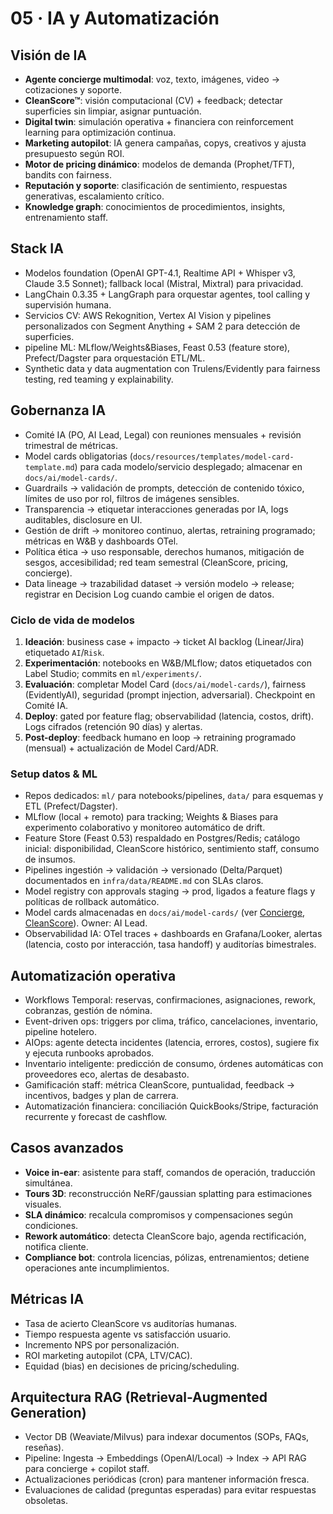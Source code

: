 # 05 · IA y Automatización

## Visión de IA
- **Agente concierge multimodal**: voz, texto, imágenes, video -> cotizaciones y soporte.
- **CleanScore™**: visión computacional (CV) + feedback; detectar superficies sin limpiar, asignar puntuación.
- **Digital twin**: simulación operativa + financiera con reinforcement learning para optimización continua.
- **Marketing autopilot**: IA genera campañas, copys, creativos y ajusta presupuesto según ROI.
- **Motor de pricing dinámico**: modelos de demanda (Prophet/TFT), bandits con fairness.
- **Reputación y soporte**: clasificación de sentimiento, respuestas generativas, escalamiento crítico.
- **Knowledge graph**: conocimientos de procedimientos, insights, entrenamiento staff.

## Stack IA
- Modelos foundation (OpenAI GPT-4.1, Realtime API + Whisper v3, Claude 3.5 Sonnet); fallback local (Mistral, Mixtral) para privacidad.
- LangChain 0.3.35 + LangGraph para orquestar agentes, tool calling y supervisión humana.
- Servicios CV: AWS Rekognition, Vertex AI Vision y pipelines personalizados con Segment Anything + SAM 2 para detección de superficies.
- pipeline ML: MLflow/Weights&Biases, Feast 0.53 (feature store), Prefect/Dagster para orquestación ETL/ML.
- Synthetic data y data augmentation con Trulens/Evidently para fairness testing, red teaming y explainability.

## Gobernanza IA
- Comité IA (PO, AI Lead, Legal) con reuniones mensuales + revisión trimestral de métricas.
- Model cards obligatorias (`docs/resources/templates/model-card-template.md`) para cada modelo/servicio desplegado; almacenar en `docs/ai/model-cards/`.
- Guardrails → validación de prompts, detección de contenido tóxico, límites de uso por rol, filtros de imágenes sensibles.
- Transparencia → etiquetar interacciones generadas por IA, logs auditables, disclosure en UI.
- Gestión de drift → monitoreo continuo, alertas, retraining programado; métricas en W&B y dashboards OTel.
- Política ética → uso responsable, derechos humanos, mitigación de sesgos, accesibilidad; red team semestral (CleanScore, pricing, concierge).
- Data lineage → trazabilidad dataset → versión modelo → release; registrar en Decision Log cuando cambie el origen de datos.

### Ciclo de vida de modelos
1. **Ideación**: business case + impacto → ticket AI backlog (Linear/Jira) etiquetado `AI`/`Risk`.
2. **Experimentación**: notebooks en W&B/MLflow; datos etiquetados con Label Studio; commits en `ml/experiments/`.
3. **Evaluación**: completar Model Card (`docs/ai/model-cards/`), fairness (EvidentlyAI), seguridad (prompt injection, adversarial). Checkpoint en Comité IA.
4. **Deploy**: gated por feature flag; observabilidad (latencia, costos, drift). Logs cifrados (retención 90 días) y alertas.
5. **Post-deploy**: feedback humano en loop → retraining programado (mensual) + actualización de Model Card/ADR.

### Setup datos & ML
- Repos dedicados: `ml/` para notebooks/pipelines, `data/` para esquemas y ETL (Prefect/Dagster).
- MLflow (local + remoto) para tracking; Weights & Biases para experimento colaborativo y monitoreo automático de drift.
- Feature Store (Feast 0.53) respaldado en Postgres/Redis; catálogo inicial: disponibilidad, CleanScore histórico, sentimiento staff, consumo de insumos.
- Pipelines ingestión → validación → versionado (Delta/Parquet) documentados en `infra/data/README.md` con SLAs claros.
- Model registry con approvals staging → prod, ligados a feature flags y políticas de rollback automático.
- Model cards almacenadas en `docs/ai/model-cards/` (ver [Concierge](ai/model-cards/model/concierge-mvp-v0.1.md), [CleanScore](ai/model-cards/model/cleanscore-v0.1.md)). Owner: AI Lead.
- Observabilidad IA: OTel traces + dashboards en Grafana/Looker, alertas (latencia, costo por interacción, tasa handoff) y auditorías bimestrales.

## Automatización operativa
- Workflows Temporal: reservas, confirmaciones, asignaciones, rework, cobranzas, gestión de nómina.
- Event-driven ops: triggers por clima, tráfico, cancelaciones, inventario, pipeline hotelero.
- AIOps: agente detecta incidentes (latencia, errores, costos), sugiere fix y ejecuta runbooks aprobados.
- Inventario inteligente: predicción de consumo, órdenes automáticas con proveedores eco, alertas de desabasto.
- Gamificación staff: métrica CleanScore, puntualidad, feedback -> incentivos, badges y plan de carrera.
- Automatización financiera: conciliación QuickBooks/Stripe, facturación recurrente y forecast de cashflow.

## Casos avanzados
- **Voice in-ear**: asistente para staff, comandos de operación, traducción simultánea.
- **Tours 3D**: reconstrucción NeRF/gaussian splatting para estimaciones visuales.
- **SLA dinámico**: recalcula compromisos y compensaciones según condiciones.
- **Rework automático**: detecta CleanScore bajo, agenda rectificación, notifica cliente.
- **Compliance bot**: controla licencias, pólizas, entrenamientos; detiene operaciones ante incumplimientos.

## Métricas IA
- Tasa de acierto CleanScore vs auditorías humanas.
- Tiempo respuesta agente vs satisfacción usuario.
- Incremento NPS por personalización.
- ROI marketing autopilot (CPA, LTV/CAC).
- Equidad (bias) en decisiones de pricing/scheduling.


## Arquitectura RAG (Retrieval-Augmented Generation)
- Vector DB (Weaviate/Milvus) para indexar documentos (SOPs, FAQs, reseñas).
- Pipeline: Ingesta → Embeddings (OpenAI/Local) → Index → API RAG para concierge + copilot staff.
- Actualizaciones periódicas (cron) para mantener información fresca.
- Evaluaciones de calidad (preguntas esperadas) para evitar respuestas obsoletas.

